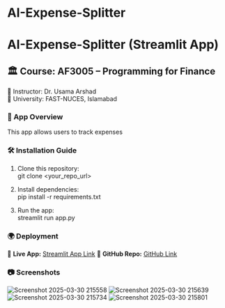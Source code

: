 # AI-Expense-Splitter
# AI-Expense-Splitter (Streamlit App)

## 🏛 Course: AF3005 – Programming for Finance
📌 Instructor: Dr. Usama Arshad  
📌 University: FAST-NUCES, Islamabad  

### 🔹 App Overview  
This app allows users to track expenses

### 🛠 Installation Guide  
1. Clone this repository:  
git clone <your_repo_url>

2. Install dependencies:  
pip install -r requirements.txt

3. Run the app:  
streamlit run app.py

### 🌍 Deployment  
🔗 **Live App:** [Streamlit App Link](https://ai-expense-splitter-ksxby2hohqbtrkvckhvclt.streamlit.app/)
🔗 **GitHub Repo:** [GitHub Link](https://ai-expense-splitter-ksxby2hohqbtrkvckhvclt.streamlit.app/)

### 📷 Screenshots  
![Screenshot 2025-03-30 215558](https://github.com/user-attachments/assets/bc70817b-b91f-491b-9a67-0cb62e5e12d7)
![Screenshot 2025-03-30 215639](https://github.com/user-attachments/assets/45f2d92e-3572-49be-a56e-faccfec9074d)
![Screenshot 2025-03-30 215734](https://github.com/user-attachments/assets/462f1299-82d4-4207-9e70-febed0011b25)
![Screenshot 2025-03-30 215801](https://github.com/user-attachments/assets/37171a81-e631-484e-9530-441f16383364)



